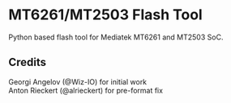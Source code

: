# MT6261/MT2503 Flash Tool
Python based flash tool for Mediatek MT6261 and MT2503 SoC.

## Credits
Georgi Angelov (@Wiz-IO) for initial work  
Anton Rieckert (@alrieckert) for pre-format fix

